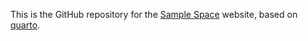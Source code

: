 This is the GitHub repository for the [Sample Space](https://sample-space.org) website, based on [quarto](https://quarto.org/).
